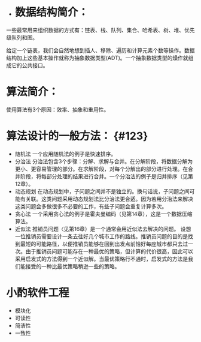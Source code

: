 * # 数据结构简介：

一些最常用来组织数据的方式有：链表、栈、队列、集合、哈希表、树、堆、优先级队列和图。

给定一个链表，我们会自然地想到插人、移除、遍历和计算元素个数等操作。数据结构加上这些基本操作就称为抽象数据类型\(ADT\)。一个抽象数据类型的燥作就组成它的公共接口。

# 算法简介：

使用算法有3个原因：效率、抽象和重用性。

# 算法设计的一般方法： {#123}

* 随机法
  一个应用随机法的例子是快速排序。
* 分治法
  分治法包含3个步骤：分解、求解与合并。在分解阶段，将数据分解为更小、更容易管理的部分。在求解阶段，对每个分解出的部分进行处理。在合并阶段，将每部分处理的结果进行合并。一个分治法的例子是归并排序（见第12章）。
* 动态规划
  在动态规划中，子问题之间并不是独立的。换句话说，子问题之间可能有关联。这类问题采用动态规划法比分治法更合适。因为若用分治法来解决这类问题会多做很多不必要的工作，有些子问题会重复计算多次。
* 贪心法
  一个采用贪心法的例子是霍夫曼编码（见第14章），这是一个数据压缩算法。
* 近似法
  推销员问题〈见第16章）是一个通常会用近似法去解决的问题。
  设想一位推销员需要设计一条去往好几个城市工作的路线。推销员问题的目的是找到最短的可能路径，以便推销员能够在回到出发点前恰好每座城市都只去过一次。由于推销员问题可能存在一种最优的策略，但计算的代价很高，因此可以采用启发式的方法得到一个近似解。当最优策略行不通时，启发式的方法是我们能接受的一种比最优策略稍逊一些的策略。

# 小酌软件工程

* 模块化
* 可读性
* 简洁性
* 一致性



